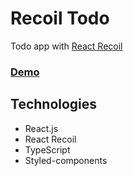 # Recoil Todo
Todo app with [React Recoil](https://recoiljs.org/)

### [Demo](https://eastend-street.github.io/recoil-todo/)

## Technologies
- React.js
- React Recoil
- TypeScript
- Styled-components
